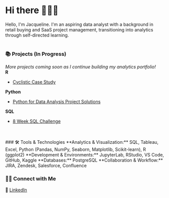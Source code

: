 # Hi there 🙋🏻‍♀️ 

Hello, I'm Jacqueline. I'm an aspiring data analyst with a background in retail buying and SaaS project management, transitioning into analytics through self-directed learning. 
<br> 
<br>
### 📚 Projects (In Progress)
*More projects coming soon as I continue building my analytics portfolio!*    
**R**  
- [Cyclistic Case Study](https://github.com/jacquelinel33/Cyclistic-Case-Study-For-Data-Analysis)

**Python**  
- [Python for Data Analysis Project Solutions](https://github.com/jacquelinel33/Python-Data-Analysis-Practice)

**SQL**  
- [8 Week SQL Challenge](https://github.com/jacquelinel33/8-Week-SQL-Challenge/tree/main)
<br>
<br>
### 🛠️ Tools & Technologies  
**Analytics & Visualization:** SQL, Tableau, Excel, Python (Pandas, NumPy, Seaborn, Matplotlib, Scikit-learn), R (ggplot2)  
**Development & Environments:** JupyterLab, RStudio, VS Code, GitHub, Kaggle  
**Databases:** PostgreSQL  
**Collaboration & Workflow:** JIRA, Zendesk, Salesforce, Confluence  
<br> 

### 👋🏻 Connect with Me   
💼 [LinkedIn](https://www.linkedin.com/in/jacquelinelee3/)
